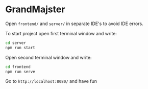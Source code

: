 # GrandMajster

Open `frontend/` and `server/` in separate IDE's to avoid IDE errors.

To start project open first terminal window and write:
```sh
cd server
npm run start
```

Open second terminal window and write:
```sh
cd frontend
npm run serve
```

Go to `http://localhost:8080/` and have fun